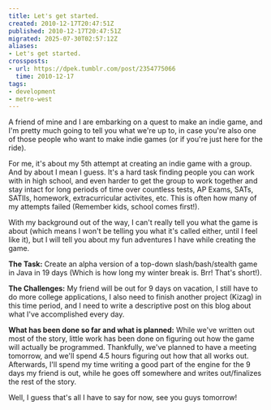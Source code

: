 ```yaml
---
title: Let's get started.
created: 2010-12-17T20:47:51Z
published: 2010-12-17T20:47:51Z
migrated: 2025-07-30T02:57:12Z
aliases:
- Let's get started.
crossposts:
- url: https://dpek.tumblr.com/post/2354775066
  time: 2010-12-17
tags:
- development
- metro-west
---
```


A friend of mine and I are embarking on a quest to make an indie game, and I'm pretty much going to tell you what we're up to, in case you're also one of those people who want to make indie games (or if you're just here for the ride).

For me, it's about my 5th attempt at creating an indie game with a group. And by about I mean I guess. It's a hard task finding people you can work with in high school, and even harder to get the group to work together and stay intact for long periods of time over countless tests, AP Exams, SATs, SATIIs, homework, extracurricular activites, etc. This is often how many of my attempts failed (Remember kids, school comes first!).

With my background out of the way, I can't really tell you what the game is about (which means I won't be telling you what it's called either, until I feel like it), but I will tell you about my fun adventures I have while creating the game.

**The Task:** Create an alpha version of a top-down slash/bash/stealth game in Java in 19 days (Which is how long my winter break is. Brr! That's short!).

**The Challenges:** My friend will be out for 9 days on vacation, I still have to do more college applications, I also need to finish another project (Kizag) in this time period, and I need to write a descriptive post on this blog about what I've accomplished every day.

**What has been done so far and what is planned:** While we've written out most of the story, little work has been done on figuring out how the game will actually be programmed. Thankfully, we've planned to have a meeting tomorrow, and we'll spend 4.5 hours figuring out how that all works out. Afterwards, I'll spend my time writing a good part of the engine for the 9 days my friend is out, while he goes off somewhere and writes out/finalizes the rest of the story.

Well, I guess that's all I have to say for now, see you guys tomorrow!
